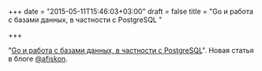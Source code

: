 +++
date = "2015-05-11T15:46:03+03:00"
draft = false
title = "Go и работа с базами данных, в частности с PostgreSQL "

+++

<p>&quot;<a href="http://eax.me/go-databases/">Go и работа с базами данных, в частности с PostgreSQL</a>&quot;. Новая статья в блоге <a href="https://twitter.com/afiskon">@afiskon</a>.</p>

